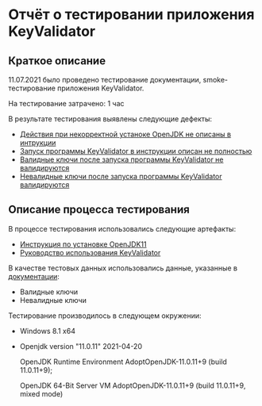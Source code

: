 # Отчёт о тестировании приложения KeyValidator

## Краткое описание

11.07.2021 было проведено тестирование документации, smoke-тестирование приложения KeyValidator.

На тестирование затрачено: 1 час

В результате тестирования выявлены следующие дефекты:
* [Действия при некорректной устаноке OpenJDK не описаны в интрукции](https://github.com/senselessmessinspace/task_1-2_KeyValidator/issues/1)
* [Запуск программы KeyValidator в инструкции описан не полностью](https://github.com/senselessmessinspace/task_1-2_KeyValidator/issues/2)
* [Валидные ключи после запуска программы KeyValidator не валидируются](https://github.com/senselessmessinspace/task_1-2_KeyValidator/issues/3)
* [Невалидные ключи после запуска программы KeyValidator валидируются](https://github.com/senselessmessinspace/task_1-2_KeyValidator/issues/4)

## Описание процесса тестирования

В процессе тестирования использовались следующие артефакты:
* [Инструкция по установке OpenJDK11](https://github.com/netology-code/javaqa-homeworks/blob/master/intro/openjdk11-manual.md)
* [Руководство использования KeyValidator](https://github.com/netology-code/javaqa-homeworks/blob/master/intro/user-manual.md)

В качестве тестовых данных использовались данные, указанные в [документации](https://github.com/netology-code/javaqa-homeworks/blob/master/intro/user-manual.md):
* Валидные ключи
* Невалидные ключи

Тестирование производилось в следующем окружении:
* Windows 8.1 x64
*   Openjdk version "11.0.11" 2021-04-20

    OpenJDK Runtime Environment AdoptOpenJDK-11.0.11+9 (build 11.0.11+9);

    OpenJDK 64-Bit Server VM AdoptOpenJDK-11.0.11+9 (build 11.0.11+9, mixed mode)